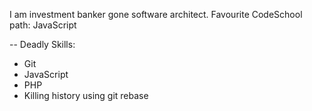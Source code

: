 I am investment banker gone software architect.
Favourite CodeSchool path: JavaScript

--
Deadly Skills:
* Git
* JavaScript
* PHP
* Killing history using git rebase

